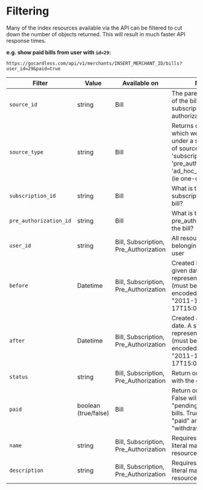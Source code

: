 # Filtering

Many of the index resources available via the API can be filtered to cut down the number of objects returned. This will result in much faster API response times.

**e.g. show paid bills from user with `id=29`:**

	https://gocardless.com/api/v1/merchants/INSERT_MERCHANT_ID/bills?user_id=29&paid=true


<table>
  <thead>
    <tr>
      <th>Filter</th>
      <th>Value</th>
      <th>Available on</th>
      <th>Notes</th>
    </tr>
  </thead>
  <tbody>
    <tr>
      <td><code>source_id</code></td>
      <td>string</td>
      <td>Bill</td>
      <td>The parent resource of the bill e.g. a subscription or pre-authorization</td>
    </tr>
    <tr>
      <td><code>source_type</code></td>
      <td>string</td>
      <td>Bill</td>
      <td>
        Returns only bills which were created under a specific type of source;
        'subscription', 'pre_authorization' or 'ad_hoc_authorization'
        (ie one-off)
      </td>
    </tr>
    <tr>
      <td><code>subscription_id</code></td>
      <td>string</td>
      <td>Bill</td>
      <td>What is the parent subscription of the bill?</td>
    </tr>
    <tr>
      <td><code>pre_authorization_id</code></td>
      <td>string</td>
      <td>Bill</td>
      <td>What is the parent pre_authorization of the bill?</td>
    </tr>
    <tr>
      <td><code>user_id</code></td>
      <td>string</td>
      <td>Bill, Subscription, Pre_Authorization</td>
      <td>All resources belonging to a single user</td>
    </tr>
    <tr>
      <td><code>before</code></td>
      <td>Datetime</td>
      <td>Bill, Subscription, Pre_Authorization</td>
      <td>Created before a given date. A string representing datetime (must be url-encoded). e.g. "2011-11-17T15:00:23Z"</td>
    </tr>
    <tr>
      <td><code>after</code></td>
      <td>Datetime</td>
      <td>Bill, Subscription, Pre_Authorization</td>
      <td>Created after a given date. A string representing datetime (must be url-encoded). e.g. "2011-11-17T15:00:23Z"</td>
    </tr>
    <tr>
      <td><code>status</code></td>
      <td>string</td>
      <td>Bill, Subscription, Pre_Authorization</td>
      <td>Return only resources with the given status.</td>
    </tr>
    <tr>
      <td><code>paid</code></td>
      <td>boolean (true/false)</td>
      <td>Bill</td>
      <td>Return only paid bills. False will include "pending" and "failed"
        bills. True will return "paid" and "withdrawn" bills.</td>
    </tr>
    <tr>
      <td><code>name</code></td>
      <td>string</td>
      <td>Bill, Subscription, Pre_Authorization</td>
      <td>Requires an exact literal match with the resource name</td>
    </tr>
    <tr>
      <td><code>description</code></td>
      <td>string</td>
      <td>Bill, Subscription, Pre_Authorization</td>
      <td>Requires an exact literal match with the resource description</td>
    </tr>
  </tbody>
</table>
